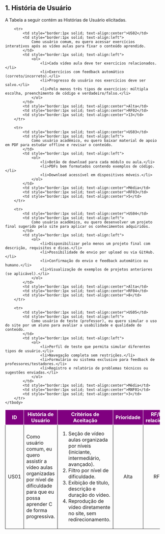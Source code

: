 <h2>1. História de Usuário</h2>
<p>A Tabela a seguir contém as Histórias de Usuário elicitadas.</p>

<table>
    <thead>
        <tr style="background-color: purple; color: white">
            <th style="border:1px solid; text-align:center">ID</th>
            <th style="border:1px solid; text-align:center">História de Usuário</th>
            <th style="border:1px solid; text-align:center">Critérios de Aceitação</th>
            <th style="border:1px solid; text-align:center">Prioridade</th>
            <th style="border:1px solid; text-align:center">RF/RNF relacionado</th>
            <th style="border:1px solid; text-align:center">Story Points</th>
        </tr>
    </thead>
    <tbody>
        <tr>
            <td style="border:1px solid; text-align:center">US01</td>
            <td style="border:1px solid; text-align:left">
                Como usuário comum, eu quero assistir a vídeo aulas organizadas por nível de dificuldade para que eu possa aprender C de forma progressiva.
            </td>
            <td style="border:1px solid; text-align:left">
                <ol>
                    <li>Seção de vídeo aulas organizada por níveis (iniciante, intermediário, avançado).</li>
                    <li>Filtro por nível de dificuldade.</li>
                    <li>Exibição de título, descrição e duração do vídeo.</li>
                    <li>Reprodução de vídeo diretamente no site, sem redirecionamento.</li>
                </ol>
            </td>
            <td style="border:1px solid; text-align:center">Alta</td>
            <td style="border:1px solid; text-align:center">RF01</td>
            <td style="border:1px solid; text-align:center">8</td>
        </tr>

        <tr>
            <td style="border:1px solid; text-align:center">US02</td>
            <td style="border:1px solid; text-align:left">
                Como usuário comum, eu quero acessar exercícios interativos após as vídeo aulas para fixar o conteúdo aprendido.
            </td>
            <td style="border:1px solid; text-align:left">
                <ol>
                    <li>Cada vídeo aula deve ter exercícios relacionados.</li>
                    <li>Exercícios com feedback automático (correto/incorreto).</li>
                    <li>Progresso do usuário nos exercícios deve ser salvo.</li>
                    <li>Pelo menos três tipos de exercícios: múltipla escolha, preenchimento de código e verdadeiro/falso.</li>
                </ol>
            </td>
            <td style="border:1px solid; text-align:center">Alta</td>
            <td style="border:1px solid; text-align:center">RF02</td>
            <td style="border:1px solid; text-align:center">13</td>
        </tr>

        <tr>
            <td style="border:1px solid; text-align:center">US03</td>
            <td style="border:1px solid; text-align:left">
                Como usuário acadêmico, eu quero baixar material de apoio em PDF para estudar offline e revisar o conteúdo.
            </td>
            <td style="border:1px solid; text-align:left">
                <ol>
                    <li>Botão de download para cada módulo ou aula.</li>
                    <li>PDFs bem formatados contendo exemplos de código.</li>
                    <li>Download acessível em dispositivos móveis.</li>
                </ol>
            </td>
            <td style="border:1px solid; text-align:center">Média</td>
            <td style="border:1px solid; text-align:center">RF03</td>
            <td style="border:1px solid; text-align:center">5</td>
        </tr>

        <tr>
            <td style="border:1px solid; text-align:center">US04</td>
            <td style="border:1px solid; text-align:left">
                Como usuário acadêmico, eu quero desenvolver um projeto final sugerido pelo site para aplicar os conhecimentos adquiridos.
            </td>
            <td style="border:1px solid; text-align:left">
                <ol>
                    <li>Disponibilizar pelo menos um projeto final com descrição, requisitos e dicas.</li>
                    <li>Possibilidade de envio por upload ou via GitHub.</li>
                    <li>Confirmação do envio e feedback automático ou humano.</li>
                    <li>Visualização de exemplos de projetos anteriores (se aplicável).</li>
                </ol>
            </td>
            <td style="border:1px solid; text-align:center">Alta</td>
            <td style="border:1px solid; text-align:center">RF04</td>
            <td style="border:1px solid; text-align:center">8</td>
        </tr>

        <tr>
            <td style="border:1px solid; text-align:center">US05</td>
            <td style="border:1px solid; text-align:left">
                Como usuário de teste (professor), eu quero simular o uso do site por um aluno para avaliar a usabilidade e qualidade do conteúdo.
            </td>
            <td style="border:1px solid; text-align:left">
                <ol>
                    <li>Perfil de teste que permita simular diferentes tipos de usuário.</li>
                    <li>Navegação completa sem restrições.</li>
                    <li>Formulário ou sistema exclusivo para feedback de professores/testadores.</li>
                    <li>Registro e relatório de problemas técnicos ou sugestões enviadas.</li>
                </ol>
            </td>
            <td style="border:1px solid; text-align:center">Média</td>
            <td style="border:1px solid; text-align:center">RNF01</td>
            <td style="border:1px solid; text-align:center">3</td>
        </tr>
    </tbody>
</table>
